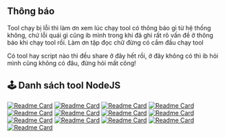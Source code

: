 ## Thông báo

Tool chạy bị lỗi thì làm ơn xem lúc chạy tool có thông báo gì từ hệ thống không, chứ lỗi quái gì cũng ib mình trong khi đã ghi rất rõ vấn đề ở thông báo khi chạy tool rồi. Làm ơn tập đọc chữ đừng có cắm đầu chạy tool

Có tool hay script nào thì đều share ở đây hết rồi, ở đây không có thì ib hỏi mình cũng không có đâu, đừng hỏi mất công!

## 🕹 Danh sách tool NodeJS

[![Readme Card](https://github-readme-stats.vercel.app/api/pin/?username=HoangLaoTaBot&repo=babydoge-exe&title_color=facb49&icon_color=facb49&border_color=facb49&bg_color=fffbef&cache_seconds=21600)](https://github.com/HoangLaoTaBot/babydoge-exe)
[![Readme Card](https://github-readme-stats.vercel.app/api/pin/?username=HoangLaoTaBot&repo=seed-exe&title_color=197706&icon_color=197706&border_color=197706&bg_color=f3f9f2&cache_seconds=21600)](https://github.com/HoangLaoTaBot/seed-exe)
[![Readme Card](https://github-readme-stats.vercel.app/api/pin/?username=HoangLaoTaBot&repo=pokeyquest-exe&title_color=fea722&icon_color=fea722&border_color=fea722&bg_color=fffaf1&cache_seconds=21600)](https://github.com/HoangLaoTaBot/pokeyquest-exe)
[![Readme Card](https://github-readme-stats.vercel.app/api/pin/?username=HoangLaoTaBot&repo=pocketfi-exe&title_color=ffd130&icon_color=ffd130&border_color=ffd130&bg_color=fffcf0&cache_seconds=21600)](https://github.com/HoangLaoTaBot/pocketfi-exe)
[![Readme Card](https://github-readme-stats.vercel.app/api/pin/?username=HoangLaoTaBot&repo=nomis-exe&title_color=ff3f6d&icon_color=ff3f6d&border_color=ff3f6d&bg_color=fff6f8&cache_seconds=21600)](https://github.com/HoangLaoTaBot/nomis-exe)
[![Readme Card](https://github-readme-stats.vercel.app/api/pin/?username=HoangLaoTaBot&repo=matchquestbot-exe&title_color=b2e500&icon_color=b2e500&border_color=b2e500&bg_color=f9ffe4&cache_seconds=21600)](https://github.com/HoangLaoTaBot/matchquestbot-exe)
[![Readme Card](https://github-readme-stats.vercel.app/api/pin/?username=HoangLaoTaBot&repo=cryptorank-exe&title_color=fabd3e&icon_color=fabd3e&border_color=fabd3e&bg_color=fffaf1&cache_seconds=21600)](https://github.com/HoangLaoTaBot/cryptorank-exe)
[![Readme Card](https://github-readme-stats.vercel.app/api/pin/?username=HoangLaoTaBot&repo=blum-exe&title_color=0ea5e9&icon_color=0ea5e9&border_color=0ea5e9&bg_color=f0f9ff&cache_seconds=21600)](https://github.com/HoangLaoTaBot/blum-exe)
[![Readme Card](https://github-readme-stats.vercel.app/api/pin/?username=HoangLaoTaBot&repo=timefarm-exe&title_color=facb49&icon_color=facb49&border_color=facb49&bg_color=fffbef&cache_seconds=21600)](https://github.com/HoangLaoTaBot/timefarm-exe)
[![Readme Card](https://github-readme-stats.vercel.app/api/pin/?username=HoangLaoTaBot&repo=bird-exe&title_color=197706&icon_color=197706&border_color=197706&bg_color=f3f9f2&cache_seconds=21600)](https://github.com/HoangLaoTaBot/bird-exe)
[![Readme Card](https://github-readme-stats.vercel.app/api/pin/?username=HoangLaoTaBot&repo=yescoin-exe&title_color=fea722&icon_color=fea722&border_color=fea722&bg_color=fffaf1&cache_seconds=21600)](https://github.com/HoangLaoTaBot/yescoin-exe)
[![Readme Card](https://github-readme-stats.vercel.app/api/pin/?username=HoangLaoTaBot&repo=tonstation-exe&title_color=ffd130&icon_color=ffd130&border_color=ffd130&bg_color=fffcf0&cache_seconds=21600)](https://github.com/HoangLaoTaBot/tonstation-exe)
[![Readme Card](https://github-readme-stats.vercel.app/api/pin/?username=HoangLaoTaBot&repo=frogfarm-exe&title_color=ff3f6d&icon_color=ff3f6d&border_color=ff3f6d&bg_color=fff6f8&cache_seconds=21600)](https://github.com/HoangLaoTaBot/frogfarm-exe)
